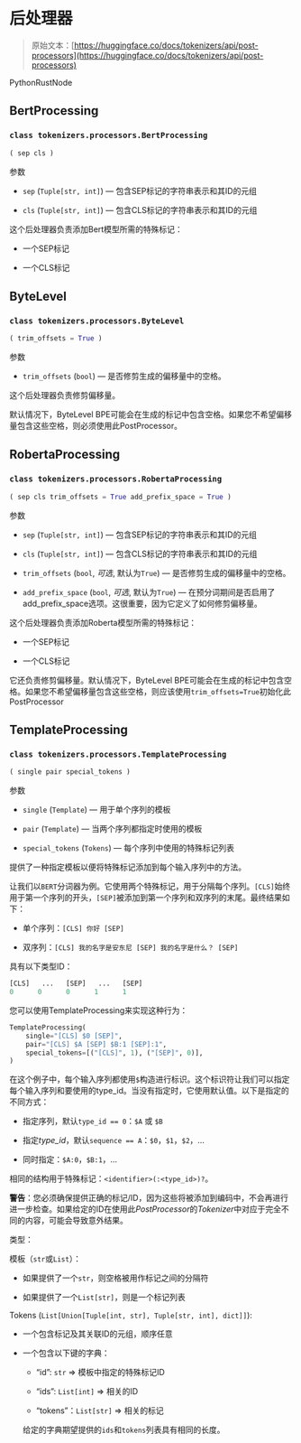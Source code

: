 # 后处理器

> 原始文本：[https://huggingface.co/docs/tokenizers/api/post-processors](https://huggingface.co/docs/tokenizers/api/post-processors)

PythonRustNode

## BertProcessing

### `class tokenizers.processors.BertProcessing`

```py
( sep cls )
```

参数

+   `sep` (`Tuple[str, int]`) — 包含SEP标记的字符串表示和其ID的元组

+   `cls` (`Tuple[str, int]`) — 包含CLS标记的字符串表示和其ID的元组

这个后处理器负责添加Bert模型所需的特殊标记：

+   一个SEP标记

+   一个CLS标记

## ByteLevel

### `class tokenizers.processors.ByteLevel`

```py
( trim_offsets = True )
```

参数

+   `trim_offsets` (`bool`) — 是否修剪生成的偏移量中的空格。

这个后处理器负责修剪偏移量。

默认情况下，ByteLevel BPE可能会在生成的标记中包含空格。如果您不希望偏移量包含这些空格，则必须使用此PostProcessor。

## RobertaProcessing

### `class tokenizers.processors.RobertaProcessing`

```py
( sep cls trim_offsets = True add_prefix_space = True )
```

参数

+   `sep` (`Tuple[str, int]`) — 包含SEP标记的字符串表示和其ID的元组

+   `cls` (`Tuple[str, int]`) — 包含CLS标记的字符串表示和其ID的元组

+   `trim_offsets` (`bool`, *可选*, 默认为`True`) — 是否修剪生成的偏移量中的空格。

+   `add_prefix_space` (`bool`, *可选*, 默认为`True`) — 在预分词期间是否启用了add_prefix_space选项。这很重要，因为它定义了如何修剪偏移量。

这个后处理器负责添加Roberta模型所需的特殊标记：

+   一个SEP标记

+   一个CLS标记

它还负责修剪偏移量。默认情况下，ByteLevel BPE可能会在生成的标记中包含空格。如果您不希望偏移量包含这些空格，则应该使用`trim_offsets=True`初始化此PostProcessor

## TemplateProcessing

### `class tokenizers.processors.TemplateProcessing`

```py
( single pair special_tokens )
```

参数

+   `single` (`Template`) — 用于单个序列的模板

+   `pair` (`Template`) — 当两个序列都指定时使用的模板

+   `special_tokens` (`Tokens`) — 每个序列中使用的特殊标记列表

提供了一种指定模板以便将特殊标记添加到每个输入序列中的方法。

让我们以`BERT`分词器为例。它使用两个特殊标记，用于分隔每个序列。`[CLS]`始终用于第一个序列的开头，`[SEP]`被添加到第一个序列和双序列的末尾。最终结果如下：

+   单个序列：`[CLS] 你好 [SEP]`

+   双序列：`[CLS] 我的名字是安东尼 [SEP] 我的名字是什么？ [SEP]`

具有以下类型ID：

```py
[CLS]   ...   [SEP]   ...   [SEP]
0      0      0      1      1
```

您可以使用TemplateProcessing来实现这种行为：

```py
TemplateProcessing(
    single="[CLS] $0 [SEP]",
    pair="[CLS] $A [SEP] $B:1 [SEP]:1",
    special_tokens=[("[CLS]", 1), ("[SEP]", 0)],
)
```

在这个例子中，每个输入序列都使用`$`构造进行标识。这个标识符让我们可以指定每个输入序列和要使用的type_id。当没有指定时，它使用默认值。以下是指定的不同方式： 

+   指定序列，默认`type_id == 0`：`$A` 或 `$B`

+   指定*type_id*，默认`sequence == A`：`$0`，`$1`，`$2`，…

+   同时指定：`$A:0`，`$B:1`，…

相同的结构用于特殊标记：`<identifier>(:<type_id>)?`。

**警告**：您必须确保提供正确的标记/ID，因为这些将被添加到编码中，不会再进行进一步检查。如果给定的ID在使用此*PostProcessor*的*Tokenizer*中对应于完全不同的内容，可能会导致意外结果。

类型：

模板（`str`或`List`）：

+   如果提供了一个`str`，则空格被用作标记之间的分隔符

+   如果提供了一个`List[str]`，则是一个标记列表

Tokens (`List[Union[Tuple[int, str], Tuple[str, int], dict]]`):

+   一个包含标记及其关联ID的元组，顺序任意

+   一个包含以下键的字典：

    +   “id”: `str` => 模板中指定的特殊标记ID

    +   “ids”: `List[int]` => 相关的ID

    +   “tokens”：`List[str]` => 相关的标记

    给定的字典期望提供的`ids`和`tokens`列表具有相同的长度。

